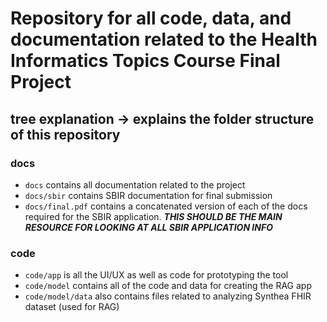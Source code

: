 # Repository for all code, data, and documentation related to the Health Informatics Topics Course Final Project

## tree explanation -> explains the folder structure of this repository

### docs
- `docs` contains all documentation related to the project
- `docs/sbir` contains SBIR documentation for final submission
- `docs/final.pdf` contains a concatenated version of each of the docs required for the SBIR application. ***THIS SHOULD BE THE MAIN RESOURCE FOR LOOKING AT ALL SBIR APPLICATION INFO***

### code
- `code/app` is all the UI/UX as well as code for prototyping the tool
- `code/model` contains all of the code and data for creating the RAG app
- `code/model/data` also contains files related to analyzing Synthea FHIR dataset (used for RAG)



